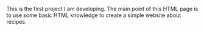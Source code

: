 This is the first project I am developing. 
The main point of this HTML page is to use some basic HTML knowledge to create
a simple website about recipes.
